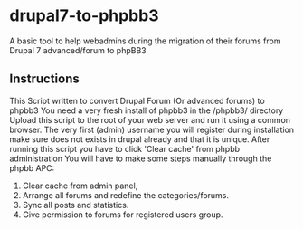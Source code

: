 drupal7-to-phpbb3
=================

A basic tool to help webadmins during the migration of their forums from Drupal 7 advanced/forum to phpBB3

Instructions
-------------
This Script written to convert Drupal Forum (Or advanced forums) to phpbb3
You need a very fresh install of phpbb3 in the /phpbb3/ directory
Upload this script to the root of your web server and run it using a common browser.
The very first (admin) username you will register during installation
make sure does not exists in drupal already and that it is unique.
After running this script you have to click 'Clear cache' from phpbb administration
You will have to make some steps manually through the phpbb APC: 
 1. Clear cache from admin panel,
 2. Arrange all forums and redefine the categories/forums.
 3. Sync all posts and statistics.
 4. Give permission to forums for registered users group.
